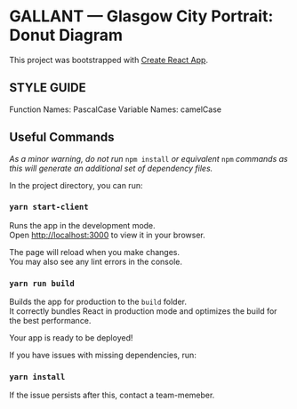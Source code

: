 # GALLANT — Glasgow City Portrait: Donut Diagram

This project was bootstrapped with [Create React App](https://github.com/facebook/create-react-app).

## STYLE GUIDE
Function Names: PascalCase
Variable Names: camelCase

## Useful Commands
*As a minor warning, do not run* `npm install` *or equivalent* `npm` *commands as this will generate an additional set of dependency files.*

In the project directory, you can run:

### `yarn start-client`

Runs the app in the development mode.\
Open [http://localhost:3000](http://localhost:3000) to view it in your browser.

The page will reload when you make changes.\
You may also see any lint errors in the console.

### `yarn run build`

Builds the app for production to the `build` folder.\
It correctly bundles React in production mode and optimizes the build for the best performance.

Your app is ready to be deployed!

If you have issues with missing dependencies, run:
### `yarn install`
If the issue persists after this, contact a team-memeber.

